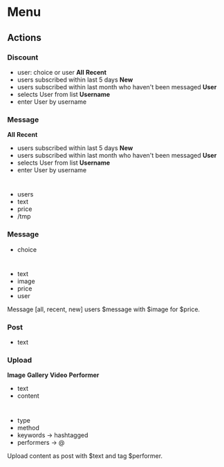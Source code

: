 # Menu

## Actions

### Discount
- user: choice or user
**All**
**Recent**
- users subscribed within last 5 days
**New**
- users subscribed within last month who haven't been messaged
**User**
- selects User from list
**Username**
- enter User by username

### Message
**All**
**Recent**
- users subscribed within last 5 days
**New**
- users subscribed within last month who haven't been messaged
**User**
- selects User from list
**Username**
- enter User by username
#
- users
- text
- price
- /tmp

### Message
- choice
#
- text
- image
- price
- user

Message [all, recent, new] users $message with $image for $price.

### Post
- text

### Upload
**Image**
**Gallery**
**Video**
**Performer**
- text
- content
#
- type
- method
- keywords -> hashtagged
- performers -> @

Upload content as post with $text and tag $performer.